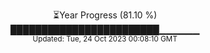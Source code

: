 <p align="center">
⏳Year Progress (81.10 %) <br>
████████████████████████▁▁▁▁▁▁ <br>
<sub>Updated: Tue, 24 Oct 2023 00:08:10 GMT</sub>
</p>

